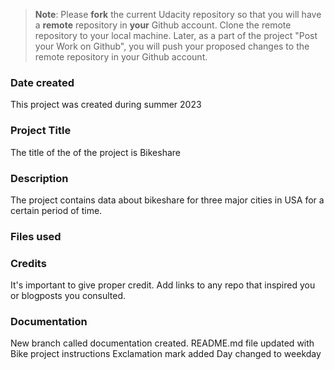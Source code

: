 >**Note**: Please **fork** the current Udacity repository so that you will have a **remote** repository in **your** Github account. Clone the remote repository to your local machine. Later, as a part of the project "Post your Work on Github", you will push your proposed changes to the remote repository in your Github account.

### Date created
This project was created during summer 2023

### Project Title
The title of the of the project is Bikeshare

### Description
The project contains data about bikeshare for three major cities in USA for a certain period of time.

### Files used


### Credits
It's important to give proper credit. Add links to any repo that inspired you or blogposts you consulted.

### Documentation
New branch called documentation created.
README.md file updated with Bike project instructions
Exclamation mark added
Day changed to weekday
